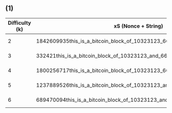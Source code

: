 ## (1)

| Difficulty (k) | xS (Nonce + String) | SHA-256 Hash | Time Elapsed | Trials |
|--------------|------------------------------|------------------------------------------------------------------|--------------|--------------------------|
| 2 | 1842609935this_is_a_bitcoin_block_of_10323123_66024292_77898238 | 001ccc9fcef1723057efc1f7817bf60eb338bd3962f0d30a72d1aac269d64d6d | 1s | 256 (\(16^2\)) |
| 3 | 332421this_is_a_bitcoin_block_of_10323123_and_66024292_and_77898238 | 000c146e90f0b04b85cb43e35bd7686c2c533e64b5aee456711da20d6b654a72 | 1s | 4,096 (\(16^3\)) |
| 4 | 1800256717this_is_a_bitcoin_block_of_10323123_66024292_77898238 | 00003347cb84d338835c0a94cb07707bf507e0930c84b6d01a97109fbf1a93f8 | 2s | 65,536 (\(16^4\)) |
| 5 | 1237889526this_is_a_bitcoin_block_of_10323123_and_66024292_and_77898238 | 000005ed60d62850ab0a922419b33ea5cb40cba6fce636a7cf754f9d8c1151ba | 2s | 1,048,576 (\(16^5\)) |
| 6 | 689470094this_is_a_bitcoin_block_of_10323123_and_66024292_and_77898238 | 000000decbddf1b818c3bd135a147a35ec691ea90aae6ca13fb8d552be1e6467 | 8s | 16,777,216 (\(16^6\)) |




